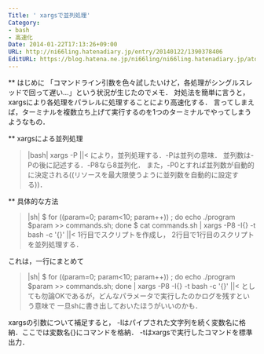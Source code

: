 ```yaml
---
Title: ' xargsで並列処理'
Category:
- bash
- 高速化
Date: 2014-01-22T17:13:26+09:00
URL: http://ni66ling.hatenadiary.jp/entry/20140122/1390378406
EditURL: https://blog.hatena.ne.jp/ni66ling/ni66ling.hatenadiary.jp/atom/entry/8454420450083715876
---
```


** はじめに
「コマンドライン引数を色々試したいけど，各処理がシングルスレッドで回って遅い…」という状況が生じたのでメモ．
対処法を簡単に言うと，xargsにより各処理をパラレルに処理することにより高速化する．
言ってしまえば，ターミナルを複数立ち上げて実行するのを1つのターミナルでやってしまうようなもの．

** xargsによる並列処理
>|bash|
xargs -P
||<
により，並列処理する．-Pは並列の意味．
並列数は-Pの後に記述する．-P8なら8並列化．
また，-P0とすれば並列数が自動的に決定される((リソースを最大限使うように並列数を自動的に設定する))．

** 具体的な方法
>|sh|
$ for ((param=0; param<10; param++)) ; do echo ./program $param >> commands.sh; done
$ cat commands.sh | xargs -P8 -I{} -t bash -c '{}'
||<
1行目でスクリプトを作成し，
2行目で1行目のスクリプトを並列処理する．

これは，一行にまとめて
>|sh|
$ for ((param=0; param<10; param++)) ; do echo ./program $param >> commands.sh; done | xargs -P8 -I{} -t bash -c '{}'
||<
としても勿論OKであるが，どんなパラメータで実行したのかログを残すという意味で
一旦shに書き出しておいたほうがいいのかも．

xargsの引数について補足すると，
 -Iはパイプされた文字列を続く変数名に格納．ここでは変数名{}にコマンドを格納．
 -tはxargsで実行したコマンドを標準出力．
